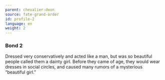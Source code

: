 ```yaml
---
parent: chevalier-deon
source: fate-grand-order
id: profile-2
language: en
weight: 2
---
```


### Bond 2

Dressed very conservatively and acted like a man, but was so beautiful people called them a dainty girl.
Before they came of age, they would wear dresses in social circles, and caused many rumors of a mysterious “beautiful girl.”
